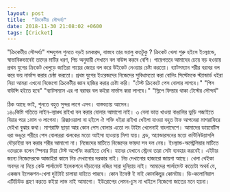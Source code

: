 ```yaml
---
layout: post
title:  "ক্রিকেটীয় সৌন্দর্য্য"
date: 2018-11-30 21:08:02 +0600
tags: [Cricket]
---
```


"ক্রিকেটীয় সৌন্দর্য্য" শব্দযুগল শুনতে বড়ই চমকপ্রদ, বাস্তবে তার ভ্যালু কতটুকু ? ক্রিকেট খেলা শুরু হইসে ইংল্যান্ডে, স্বাভাবিকভাবেই তাদের মাটির ধরণ, পিচ অনুযায়ী সেখানে বল বাউন্স করবে বেশি। গায়েগতরে আমাদের চেয়ে বড় হওয়ায় প্রথম যুগের ক্রিকেট খেলুড়ে জাতিরা গায়ের জোরে বল করে উইকেট নেওয়ার চেষ্টা করতো। ব্যাটসম্যান শরীর বরাবর বল করে ভয় নার্ভাস করার চেষ্ঠা করতো। প্রথম যুগের ইংরেজদের নিজেদের সুবিধামতো করা বোলিং সিস্টেমকে স্ট্যান্ডার্ড ধইরা নিয়া আমরা এখনো নিজেগো ক্রিকেটীয় জ্ঞান হাজির করার চেষ্টা করি। 
"টেস্ট ক্রিকেটে পেস বোলার লাগবে।" 
"পিস বাউন্সি হইতে হবে" 
"ব্যাটসম্যান এর গা বরাবর বল কইরা নার্ভাস করা লাগবে।" 
"স্লিপে ফিল্ডার থাকা টেস্টের সৌন্দর্য" 

ঠিক আছে ভাই, শুনতে বহুত সুন্দর লাগে এসব। বাস্তবতায় আসেন।  
১৪০কিমি গতিতে লাইন-ল্যাঙ্থ রাইখা বল করার বোলার আমাগো নাই। ৩ বেলা ভাত খাওয়া বাঙালির ভুড়ি গজাইতে বিয়ার পরে ১মাস ও লাগেনা। রিক্সাওয়ালা না হইলে ঐ শক্তি ধইরা রাইখা খেইলা যাওয়া বহুত টাফ আপনেরা মাশরাফিরে দেইখা বুঝার কথা। মাশরাফি ছাড়া আর কোন পেস বোলার এতো লং টাইম খেলেনাই বাংলাদেশে। আমাদের ডায়বেটিস ধরা ভঙুরে শরীরে পেস বোলাররা ঝলকের মতো আইসা হাওয়ায় মিশা যায়। ব্রড, আ্যান্ডারসনের মতো কন্টিনিউয়াসলি দৌড়াইয়া বল করার শরীর আমাগো না। নিজেদের মাটিতে নিজেদের ফায়দা সব দল নেয়। ইংল্যান্ড-অস্ট্রেলিয়ার মাটিতে ওদেরকে বলেন স্পিনার দিয়া টেস্ট অপেনিং করাইতে দেখি। যাদের যেখানে স্ট্রেংথ তারা সেটা ব্যবহার করবেই। এইটার জন্যে নিজেদেরকে আজাইরা কামে নিচ দেখানোর দরকার নাই। নিচ দেখানোর হাজারো জায়গা আছে। খেলা থেইকা অবসর না নিয়ে কেউ পার্লামেন্ট ইলেকশনে দাঁড়ানোর নজির সারা দুনিয়ায় নাই। আমাদের পার্লামেন্ট কতোটা অথর্ব যে, একজন ইলেকশন-খেলা দুইটাই চালায়া যাইতে পারবে। কোন ইফেক্ট ই নাই কোনকিছুর কোনটায়। 
ডি-কলোনিয়াল এটিচিউড গ্রহণ করতে কইয়া লাভ নাই আমাগো। ইউরোপের লেমন-চুস না খাইলে নিজেগো জাতের মনে হয়না।

